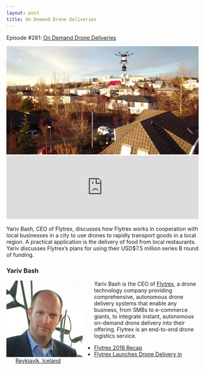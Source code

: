 ```yaml
---
layout: post
title: On Demand Drone Deliveries
---
```


Episode #281: <a href="https://robohub.org/on-demand-drone-deliveries/">On Demand Drone Deliveries</a>



<img src="/assets/flytrex-drone-delivery.jpg" alt="" class="aligncenter size-full wp-image-116848" />

<iframe width="100%" height="166" scrolling="no" frameborder="no" allow="autoplay" src="https://w.soundcloud.com/player/?url=https%3A//api.soundcloud.com/tracks/585165192&color=%23ff5500&auto_play=false&hide_related=false&show_comments=true&show_user=true&show_reposts=false&show_teaser=true"></iframe>

Yariv Bash, CEO of Flytrex, discusses how Flytrex works in cooperation with local businesses in a city to use drones to rapidly transport goods in a local region. A practical application is the delivery of food from local restaurants. Yariv discusses Flytrex’s plans for using their USD$7.5 million series B round of funding.

<h3>Yariv Bash</h3>

<img  style="float: left; margin-right:30px;" class="size-full wp-image-116849 alignleft" src="/assets/yariv-bash.jpg" alt="" width="200" height="200" />

Yariv Bash is the CEO of <a href="https://www.flytrex.com/">Flytrex</a>, a drone technology company providing comprehensive, autonomous drone delivery systems that enable any business, from SMBs to e-commerce giants, to integrate instant, autonomous on-demand drone delivery into their offering. Flytrex is an end-to-end drone logistics service.


<ul>
 	<li><a href="https://www.youtube.com/watch?v=nIKSqPKBDYU">Flytrex 2018 Recap</a></li>
 	<li><a href="https://www.youtube.com/watch?v=ixP6zOLu3Gs">Flytrex Launches Drone Delivery in Reykjavík, Iceland</a></li>
</ul>

<p>&nbsp;</p>
